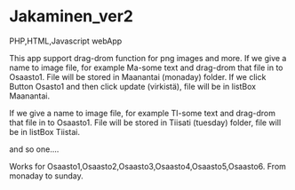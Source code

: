 # Jakaminen_ver2
PHP,HTML,Javascript webApp


This app support drag-drom function for png images and more.
If we give a name to image file, for example  Ma-some text and drag-drom that file in to Osaasto1.
File will be stored in Maanantai (monaday) folder.
If we click Button Osasto1 and then click update (virkistä), file will be in listBox Maanantai.

If we give a name to image file, for example  TI-some text and drag-drom that file in to Osaasto1.
File will be stored in Tiisati (tuesday) folder, file will be in listBox Tiistai.

and so one.... 

Works for Osaasto1,Osaasto2,Osaasto3,Osaasto4,Osaasto5,Osaasto6.
From monaday to sunday.
